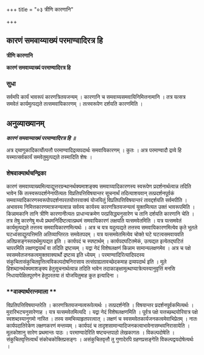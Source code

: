+++
title = "०३ त्रीणि कारणानि"

+++


## कारणं समवाय्याख्यं परमाण्वादिरत्र हि

**त्रीणि कारणानि**

**कारणं समवाय्याख्यं परमाण्वादिरत्र हि**

### **सुधा**

सर्वमपि कार्यं भावरूपं कारणत्रितयजन्यम् । कारणानि च समवाय्यसमवायिनिमित्तनामानि । तत्र यत्सत्र समवेतं कार्यमुत्पद्यते तत्समवायिकारणम् । तत्स्वरूपेण दर्शयति कारणमिति ।

## **अनुव्याख्यानम्**

***कारणं समवाय्याख्यं परमाण्वादिरत्र हि ॥***

अत्र द्य्वणुकादिकार्योत्पत्तौ परमाण्वादिद्रव्यपदार्थः समवायिकारणम् । कुतः । अत्र परमाण्वादौ द्रव्ये हि यस्मात्सर्वकार्यं समवेतुमुत्पद्यते तस्मादिति शेषः ।

### **शेषवाक्यार्थचन्द्रिका**

कारणं समवाय्याख्यमित्याद्युत्तरग्रन्थानर्थक्यमाशङ्क्य समवाय्यादिकारणस्य स्वरूपेण प्रदर्शनार्थत्वान्न तदिति भावेन किं तत्स्वरूपदर्शनेनापीत्यतः विप्रतिपत्तिविषयान्तर सूचनार्थं तदित्याशयवान् तत्प्रदर्शनपूर्वकं समवाय्यादिकारणस्वरूपोपदर्शनपरतयोत्तरवाक्यं योजयितुं विप्रतिपत्तिविषयान्तरं तावद्दर्शयति सर्वमपीति । अभावस्य निमित्तकारणमात्रजन्यत्वान्न सर्वस्य कार्यस्य कारणत्रितयजन्यत्वं युक्तमित्यत उक्तं भावरूपमिति । किन्नामकानि तानि त्रीणि कारणानीत्यतः प्राधान्यक्रमेण परप्रसिद्ध्यनुसारेण च तानि दर्शयति कारणानि चेति । तत्र तेषु कारणेषु मध्ये प्रथमनिर्दिष्टत्वात्प्रथमं समवायिकारणं लक्षयति यत्समवेतमिति । यत्र यत्समवेतं कार्यमुत्पद्यते तत्तस्य समवायिकारणमित्यर्थः । अत्र च यत्र यदुत्पद्यते तत्तस्य समवायिकारणमित्येव कृते भूतले घटध्वंसाद्युत्पत्तिमति अतिव्याप्तिरतः समवेतपदम् । यत्र यत्समवेतमित्येव चोक्ते घटे घटत्वसमवायवति अतिप्रसङ्गस्तदर्थमुत्पद्यत इति । कार्यपदं च स्पष्टार्थम् । कार्यपदघटितमेकं, उत्पद्यत इत्येतद्घटितं चापरमिति लक्षणद्वयार्थं वा तदिति द्रष्टव्यम् । यद्वा नेदं विशेषलक्षणं किन्नाम सामान्यलक्षणमेव । अत्र च पक्षे स्वसमवेतजनकत्वमुक्तवाक्यार्थो द्रष्टव्य इति ध्येयम् । परमाण्वादिरित्यादिपदस्य संकुचितासंकुचितवृत्तित्वविकल्पदोषनिरासाय तत्संग्राह्यतावच्छेदकमाह द्रव्यपदार्थ इति । मूले हिशब्दानर्थक्यमाशङ्क्य हेतुसूचनार्थत्वान्न तदिति भावेन तदाकाङ्क्षामुत्थाप्यात्रेत्यस्यानुवृत्तिं मनसि निधायापेक्षितपूरणेन हेतुपरतया तं योजयितुमाह कुत इत्यादिना ।

### **वाक्यार्थरत्नमाला **

विप्रतिपत्तिविषयान्तरेति । कारणत्रितयजन्यत्वरूपेत्यर्थः । तत्प्रदर्शनेति । विषयान्तर प्रदर्शनपूर्वकमित्यर्थः । मुरारिभट्यनुसारेणाह । यत्र यत्समवेतमित्यदि । यद्वा नेदं विशेषलक्षणमिति । पूर्वत्र पक्षे यत्तच्छब्दयोरिवात्र पक्षे स्वशब्दस्यानुगमो नास्ति । तस्य समभिव्याहृतपरत्वात् । लक्षणं च स्वसमवेतकार्यजनकत्वमेवाभिप्रेतम् । नातः कार्यपदातिरेकेण लक्षणकरणं मन्तव्यम् । कार्यपदं च तादृशसामान्यादिजनकत्वाभावेनासम्भवनिरासायेति । मूलकोशानु सारेण प्रथमान्तः पाठः । परमाण्वादेरिति षष्ट्यन्तपाठो लेखकागतः । विकल्पदोषेति । संकुचितवृत्तित्वार्थं संकोचकोक्तिप्रसङ्गः । असंकुचितवृत्तौ तु गुणादेरपि ग्रहणप्रसङ्गेति विकल्पद्वयदोषेत्यर्थः ।





